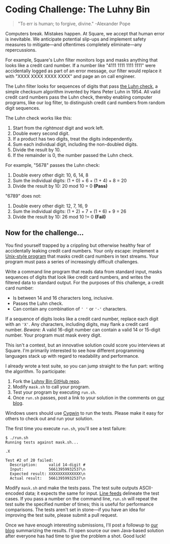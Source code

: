 Coding Challenge: The Luhny Bin
===============================

> "To err is human; to forgive, divine." -Alexander Pope

Computers break. Mistakes happen. At Square, we accept that human error is inevitable. We anticipate potential slip-ups and implement safety measures to mitigate&mdash;and oftentimes completely eliminate&mdash;any repercussions.

For example, Square's Luhn filter monitors logs and masks anything that looks like a credit card number. If a number like "4111 1111 1111 1111" were accidentally logged as part of an error message, our filter would replace it with "XXXX XXXX XXXX XXXX" and page an on call engineer.

The Luhn filter looks for sequences of digits that pass <a href="http://en.wikipedia.org/wiki/Luhn_algorithm">the Luhn check</a>, a simple checksum algorithm invented by Hans Peter Luhn in 1954. All valid credit card numbers pass the Luhn check, thereby enabling computer programs, like our log filter, to distinguish credit card numbers from random digit sequences.

The Luhn check works like this:

1. Start from the *rightmost* digit and work left.
2. Double every second digit.
3. If a product has two digits, treat the digits independently.
4. Sum each individual digit, including the non-doubled digits.
5. Divide the result by 10.
6. If the remainder is 0, the number passed the Luhn check.

For example, "5678" passes the Luhn check:

1. Double every other digit: 10, 6, 14, 8
2. Sum the individual digits: (1 + 0) + 6 + (1 + 4) + 8 = 20
3. Divide the result by 10: 20 mod 10 = 0 **(Pass)**

"6789" does not:

1. Double every other digit: 12, 7, 16, 9
2. Sum the individual digits: (1 + 2) + 7 + (1 + 6) + 9 = 26
3. Divide the result by 10: 26 mod 10 != 0 **(Fail)**

Now for the challenge...
------------------------

You find yourself trapped by a crippling but otherwise healthy fear of accidentally leaking credit card numbers. Your only escape: implement a [Unix-style program](http://en.wikipedia.org/wiki/Unix_philosophy#McIlroy:_A_Quarter_Century_of_Unix) that masks credit card numbers in text streams. Your program must pass a series of increasingly difficult challenges.

Write a command line program that reads data from standard input, masks sequences of digits that look like credit card numbers, and writes the filtered data to standard output. For the purposes of this challenge, a credit card number:

- Is between 14 and 16 characters long, inclusive.
- Passes the Luhn check.
- Can contain any combination of `' '` or `'-'` characters.

If a sequence of digits looks like a credit card number, replace each digit with an `'X'`. Any characters, including digits, may flank a credit card number. *Beware:* A valid 16-digit number can contain a valid 14 or 15-digit number. Your program must mask every digit.

This isn't a contest, but an innovative solution could score you interviews at Square. I'm primarily interested to see how different programming languages stack up with regard to readability and performance.

I already wrote a test suite, so you can jump straight to the fun part: writing the algorithm. To participate:

1. Fork the [Luhny Bin GitHub repo](https://github.com/square/luhnybin).
2. Modify `mask.sh` to call your program.
3. Test your program by executing `run.sh`.
4. Once `run.sh` passes, post a link to your solution in the comments on [our blog](http://corner.squareup.com/2011/11/luhny-bin.html).

Windows users should use [Cygwin](http://www.cygwin.com/) to run the tests. Please make it easy for others to check out and run your solution.

The first time you execute `run.sh`, you'll see a test failure:

    $ ./run.sh 
    Running tests against mask.sh...
    
    .X
    
    Test #2 of 20 failed:
      Description:     valid 14-digit #
      Input:           56613959932537\n
      Expected result: XXXXXXXXXXXXXX\n
      Actual result:   56613959932537\n

Modify `mask.sh` and make the tests pass. The test suite outputs ASCII-encoded data; it expects the same for input. [Line feeds](http://en.wikipedia.org/wiki/Newline) delineate the test cases. If you pass a number on the command line, `run.sh` will repeat the test suite the specified number of times; this is useful for performance comparisons. The tests aren't set in stone&mdash;if you have an idea for improving the test suite, please submit a pull request.

Once we have enough interesting submissions, I'll post a followup to [our blog](http://corner.squareup.com/) summarizing the results. I'll open source our own Java-based solution after everyone has had time to give the problem a shot. Good luck!
